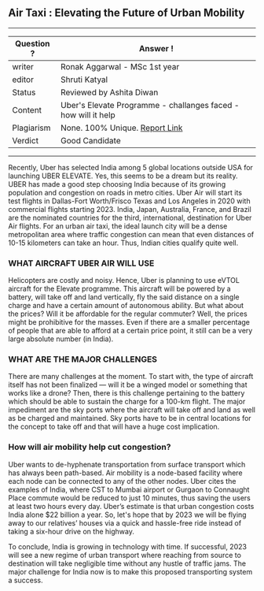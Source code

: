 ## Air Taxi : Elevating the Future of Urban Mobility

---
Question ? | Answer ! |
--- | --- |
writer | Ronak Aggarwal - MSc 1st year|
editor | Shruti Katyal |
Status | Reviewed by Ashita Diwan |
Content | Uber's Elevate Programme - challanges faced - how will it help |
Plagiarism |	None. 100% Unique. [Report Link](./plag-reports/plag-air-taxi-v1.pdf) |
Verdict | Good Candidate |
---

Recently, Uber has selected India among 5 global locations outside USA for launching UBER ELEVATE. Yes, this seems to be a dream but its reality. UBER has made a good step choosing India because of its growing population and congestion on roads in metro cities. Uber Air will start its test flights in Dallas-Fort Worth/Frisco Texas and Los Angeles in 2020 with commercial flights starting 2023. India, Japan, Australia, France, and Brazil are the nominated countries for the third, international, destination for Uber Air flights. For an urban air taxi, the ideal launch city will be a dense metropolitan area where traffic congestion can mean that even distances of 10-15 kilometers can take an hour. Thus, Indian cities qualify quite well.

### WHAT AIRCRAFT UBER AIR WILL USE
Helicopters are costly and noisy. Hence, Uber is planning to use eVTOL aircraft for the Elevate programme. This aircraft will be powered by a battery, will take off and land vertically, fly the said distance on a single charge and have a certain amount of autonomous ability. 
But what about the prices? Will it be affordable for the regular commuter?
Well, the prices might be prohibitive for the masses. Even if there are a smaller percentage of people that are able to afford at a certain price point, it still can be a very large absolute number (in India).

### WHAT ARE THE MAJOR CHALLENGES
There are many challenges at the moment. To start with, the type of aircraft itself has not been finalized — will it be a winged model or something that works like a drone? Then, there is this challenge pertaining to the battery which should be able to sustain the charge for a 100-km flight. The major impediment are the sky ports where the aircraft will take off and land as well as be charged and maintained. Sky ports have to be in central locations for the concept to take off and that will have a huge cost implication.

### How will air mobility help cut congestion?
Uber wants to de-hyphenate transportation from surface transport which has always been path-based. Air mobility is a node-based facility where each node can be connected to any of the other nodes. Uber cites the examples of India, where CST to Mumbai airport or Gurgaon to Connaught Place commute would be reduced to just 10 minutes, thus saving the users at least two hours every day. Uber’s estimate is that urban congestion costs India alone $22 billion a year. So, let's hope that by 2023 we will be flying away to our relatives’ houses via a quick and hassle-free ride instead of taking a six-hour drive on the highway.

To conclude, India is growing in technology with time. If successful, 2023 will see a new regime of urban transport where reaching from source to destination will take negligible time without any hustle of traffic jams. The major challenge for India now is to make this proposed transporting system a success.
